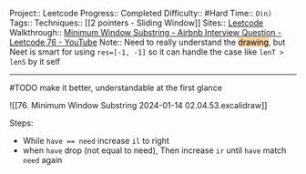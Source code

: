 Project:: Leetcode
Progress:: Completed
Difficulty:: #Hard 
Time:: `O(n)`
Tags:: 
Techniques:: [[2 pointers - Sliding Window]] 
Sites:: [Leetcode](https://leetcode.com/problems/minimum-window-substring/description/)
Walkthrough:: [Minimum Window Substring - Airbnb Interview Question - Leetcode 76 - YouTube](https://www.youtube.com/watch?v=jSto0O4AJbM)
Note:: Need to really understand the <mark style="background: #FFB86CA6;">drawing</mark>, but Neet is smart for using `res=[-1, -1]` so it can handle the case like `lenT > lenS` by it self

---

#TODO make it better, understandable at the first glance

![[76. Minimum Window Substring 2024-01-14 02.04.53.excalidraw]]

Steps:
- While `have == need` increase `il` to right
- when `have` drop (not equal to need), Then increase `ir` until `have` match `need` again